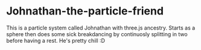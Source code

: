 # Johnathan-the-particle-friend
This is a particle system called Johnathan with three.js ancestry.  Starts as a sphere then does some sick breakdancing by continuosly splitting in two before having a rest.  He's pretty chill :D
